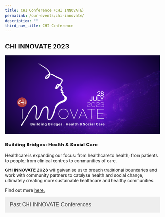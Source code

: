 ```yaml
---
title: CHI Conference (CHI INNOVATE)
permalink: /our-events/chi-innovate/
description: ""
third_nav_title: CHI Conference
---
```

<h2> CHI INNOVATE 2023</h2>

![](/images/innovate23.png)

<h3>Building Bridges: Health &amp; Social Care</h3>
Healthcare is expanding our focus: from healthcare to health; from patients to people; from clinical centres to communities of care.<br>

<b>CHI INNOVATE 2023</b> will galvanise us to breach traditional boundaries and work with community partners to catalyse health and social change, ultimately creating more sustainable healthcare and healthy communities. <br>

Find out more 
 <a href="https://chiinnovate2023.klobbi.com/">here.</a>
<br>
<style>
.button {
  background-color: #eee;
  color: #444;
  cursor: pointer;
  padding: 15px;
  width: 100%;
  border: none;
  text-align: left;
  outline: none;
  font-size: 1.25em;
  transition: 0.4s;
}

.active, .button:hover {
  background-color: #ccc; 
}

.panel {
  padding: 0 18px;
  display: none;
  background-color: white;
  overflow: hidden;
}
</style>

<a href="/our-events/past-chi-innovate/"><button class="button button1">Past CHI INNOVATE Conferences</button></a><br>